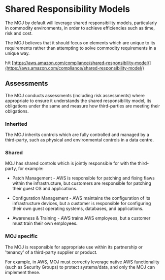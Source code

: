 # Shared Responsibility Models

The MOJ by default will leverage shared responsibility models, particularly in commodity environments, in order to achieve efficiencies such as time, risk and cost.

The MOJ believes that it should focus on elements which are unique to its requirements rather than attempting to solve commodity requirements in a unique way.

h/t [https://aws.amazon.com/compliance/shared-responsibility-model/](https://aws.amazon.com/compliance/shared-responsibility-model/)

## Assessments

The MOJ conducts assessments \(including risk assessments\) where appropriate to ensure it understands the shared responsibility model, its obligations under the same and measure how third-parties are meeting their obligations.

### Inherited

The MOJ inherits controls which are fully controlled and managed by a third-party, such as physical and environmental controls in a data centre.

### Shared

MOJ has shared controls which is jointly responsible for with the third-party, for example:

-   Patch Management - AWS is responsible for patching and fixing flaws within the infrastructure, but customers are responsible for patching their guest OS and applications.

-   Configuration Management - AWS maintains the configuration of its infrastructure devices, but a customer is responsible for configuring their own guest operating systems, databases, and applications.

-   Awareness & Training - AWS trains AWS employees, but a customer must train their own employees.


### MOJ specific

The MOJ is responsible for appropriate use within its partnership or 'tenancy' of a third-party supplier or product.

For example, in AWS, MOJ must correctly leverage native AWS functionality \(such as Security Groups\) to protect systems/data, and only the MOJ can implement these.

